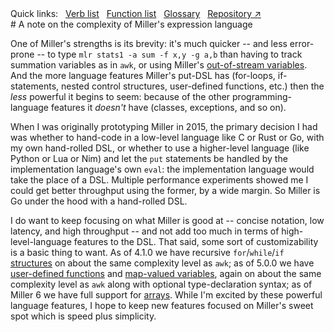 <!---  PLEASE DO NOT EDIT DIRECTLY. EDIT THE .md.in FILE PLEASE. --->
<div>
<span class="quicklinks">
Quick links:
&nbsp;
<a class="quicklink" href="../reference-verbs/index.html">Verb list</a>
&nbsp;
<a class="quicklink" href="../reference-dsl-builtin-functions/index.html">Function list</a>
&nbsp;
<a class="quicklink" href="../glossary/index.html">Glossary</a>
&nbsp;
<a class="quicklink" href="https://github.com/johnkerl/miller" target="_blank">Repository ↗</a>
</span>
</div>
# A note on the complexity of Miller's expression language

One of Miller's strengths is its brevity: it's much quicker -- and less
error-prone -- to type `mlr stats1 -a sum -f x,y -g a,b` than having to track
summation variables as in `awk`, or using Miller's [out-of-stream
variables](reference-dsl-variables.md#out-of-stream-variables). And the more
language features Miller's put-DSL has (for-loops, if-statements, nested
control structures, user-defined functions, etc.) then the *less* powerful it
begins to seem: because of the other programming-language features it *doesn't*
have (classes, exceptions, and so on).

When I was originally prototyping Miller in 2015, the primary decision I had
was whether to hand-code in a low-level language like C or Rust or Go, with my
own hand-rolled DSL, or whether to use a higher-level language (like Python or
Lua or Nim) and let the `put` statements be handled by the implementation
language's own `eval`: the implementation language would take the place of a
DSL. Multiple performance experiments showed me I could get better throughput
using the former, by a wide margin. So Miller is Go under the hood with a
hand-rolled DSL.

I do want to keep focusing on what Miller is good at -- concise notation, low
latency, and high throughput -- and not add too much in terms of
high-level-language features to the DSL.  That said, some sort of
customizability is a basic thing to want. As of 4.1.0 we have recursive
`for`/`while`/`if` [structures](reference-dsl-control-structures.md) on about
the same complexity level as `awk`; as of 5.0.0 we have [user-defined
functions](reference-dsl-user-defined-functions.md) and [map-valued
variables](reference-dsl-variables.md), again on about the same complexity level
as `awk` along with optional type-declaration syntax; as of Miller 6 we have
full support for [arrays](reference-main-arrays.md).  While I'm excited by these
powerful language features, I hope to keep new features focused on Miller's
sweet spot which is speed plus simplicity.

